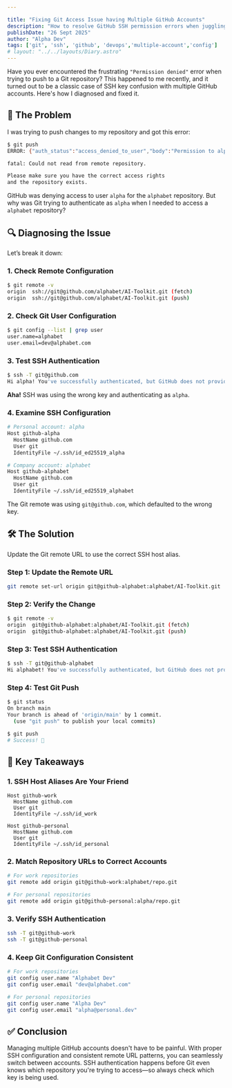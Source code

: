 ```yaml
---

title: "Fixing Git Access Issue having Multiple GitHub Accounts"
description: "How to resolve GitHub SSH permission errors when juggling multiple accounts and get access denied issue despite having valid github user config."
publishDate: "26 Sept 2025"
author: "Alpha Dev"
tags: ['git', 'ssh', 'github', 'devops','multiple-account','config']
# layout: "../../layouts/Diary.astro"
---
```


Have you ever encountered the frustrating `"Permission denied"` error when trying to push to a Git repository? This happened to me recently, and it turned out to be a classic case of SSH key confusion with multiple GitHub accounts. Here's how I diagnosed and fixed it.

## 🧨 The Problem

I was trying to push changes to my repository and got this error:

```bash
$ git push
ERROR: {"auth_status":"access_denied_to_user","body":"Permission to alphabet/AI-Toolkit.git denied to alpha."}

fatal: Could not read from remote repository.

Please make sure you have the correct access rights
and the repository exists.
```

GitHub was denying access to user `alpha` for the `alphabet` repository. But why was Git trying to authenticate as `alpha` when I needed to access a `alphabet` repository?

## 🔍 Diagnosing the Issue

Let’s break it down:

### 1. Check Remote Configuration

```bash  add=git@github.com
$ git remote -v
origin  ssh://git@github.com/alphabet/AI-Toolkit.git (fetch)
origin  ssh://git@github.com/alphabet/AI-Toolkit.git (push)
```

### 2. Check Git User Configuration

```bash
$ git config --list | grep user
user.name=alphabet
user.email=dev@alphabet.com
```

### 3. Test SSH Authentication

```bash add=git@github.com
$ ssh -T git@github.com
Hi alpha! You've successfully authenticated, but GitHub does not provide shell access.
```

**Aha!** SSH was using the wrong key and authenticating as `alpha`.

### 4. Examine SSH Configuration

```sh add="github-alphabet" add="github-alpha"
# Personal account: alpha
Host github-alpha
  HostName github.com
  User git
  IdentityFile ~/.ssh/id_ed25519_alpha

# Company account: alphabet
Host github-alphabet
  HostName github.com
  User git
  IdentityFile ~/.ssh/id_ed25519_alphabet
```

The Git remote was using `git@github.com`, which defaulted to the wrong key.

## 🛠️ The Solution

Update the Git remote URL to use the correct SSH host alias.

### Step 1: Update the Remote URL

```bash add=git@github-alphabet
git remote set-url origin git@github-alphabet:alphabet/AI-Toolkit.git
```

### Step 2: Verify the Change

```bash add=git@github-alphabet
$ git remote -v
origin  git@github-alphabet:alphabet/AI-Toolkit.git (fetch)
origin  git@github-alphabet:alphabet/AI-Toolkit.git (push)
```

### Step 3: Test SSH Authentication

```bash  focus=git@github-alphabet
$ ssh -T git@github-alphabet
Hi alphabet! You've successfully authenticated, but GitHub does not provide shell access.
```

### Step 4: Test Git Push

```bash
$ git status
On branch main
Your branch is ahead of 'origin/main' by 1 commit.
  (use "git push" to publish your local commits)

$ git push
# Success! 🎉
```

## 🧠 Key Takeaways

### 1. SSH Host Aliases Are Your Friend

```ssh-config
Host github-work
  HostName github.com
  User git
  IdentityFile ~/.ssh/id_work

Host github-personal
  HostName github.com
  User git
  IdentityFile ~/.ssh/id_personal
```

### 2. Match Repository URLs to Correct Accounts

```bash add=/git@github-work/ add="git@github-personal"
# For work repositories
git remote add origin git@github-work:alphabet/repo.git

# For personal repositories  
git remote add origin git@github-personal:alpha/repo.git
```

### 3. Verify SSH Authentication

```bash
ssh -T git@github-work
ssh -T git@github-personal
```

### 4. Keep Git Configuration Consistent

```bash
# For work repositories
git config user.name "Alphabet Dev"
git config user.email "dev@alphabet.com"

# For personal repositories
git config user.name "Alpha Dev"
git config user.email "alpha@personal.dev"
```

## ✅ Conclusion

Managing multiple GitHub accounts doesn't have to be painful. With proper SSH configuration and consistent remote URL patterns, you can seamlessly switch between accounts. SSH authentication happens before Git even knows which repository you're trying to access—so always check which key is being used.
